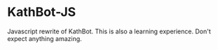 # KathBot-JS
Javascript rewrite of KathBot.
This is also a learning experience. Don't expect anything amazing.
